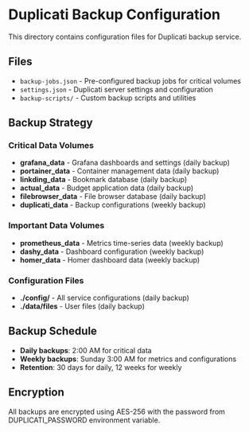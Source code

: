 # Duplicati Backup Configuration

This directory contains configuration files for Duplicati backup service.

## Files

- `backup-jobs.json` - Pre-configured backup jobs for critical volumes
- `settings.json` - Duplicati server settings and configuration
- `backup-scripts/` - Custom backup scripts and utilities

## Backup Strategy

### Critical Data Volumes
- **grafana_data** - Grafana dashboards and settings (daily backup)
- **portainer_data** - Container management data (daily backup)
- **linkding_data** - Bookmark database (daily backup)
- **actual_data** - Budget application data (daily backup)
- **filebrowser_data** - File browser database (daily backup)
- **duplicati_data** - Backup configurations (weekly backup)

### Important Data Volumes
- **prometheus_data** - Metrics time-series data (weekly backup)
- **dashy_data** - Dashboard configuration (weekly backup)
- **homer_data** - Homer dashboard data (weekly backup)

### Configuration Files
- **./config/** - All service configurations (daily backup)
- **./data/files** - User files (daily backup)

## Backup Schedule

- **Daily backups**: 2:00 AM for critical data
- **Weekly backups**: Sunday 3:00 AM for metrics and configurations
- **Retention**: 30 days for daily, 12 weeks for weekly

## Encryption

All backups are encrypted using AES-256 with the password from DUPLICATI_PASSWORD environment variable.